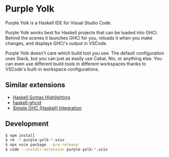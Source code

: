 # Purple Yolk

Purple Yolk is a Haskell IDE for Visual Studio Code.

Purple Yolk works best for Haskell projects that can be loaded into GHCi.
Behind the scenes it launches GHCi for you, reloads it when you make changes,
and displays GHCi's output in VSCode.

Purple Yolk doesn't care which build tool you use. The default configuration
uses Stack, but you can just as easily use Cabal, Nix, or anything else. You
can even use different build tools in different workspaces thanks to VSCode's
built-in workspace configurations.

## Similar extensions

- [Haskell Syntax Highlighting](https://marketplace.visualstudio.com/items?itemName=justusadam.language-haskell)
- [haskell-ghcid](https://marketplace.visualstudio.com/items?itemName=ndmitchell.haskell-ghcid)
- [Simple GHC (Haskell) Integration](https://marketplace.visualstudio.com/items?itemName=dramforever.vscode-ghc-simple)

## Development

``` sh
$ npm install
$ rm -f purple-yolk-*.vsix
$ npx vsce package --pre-release
$ code --install-extension purple-yolk-*.vsix
```
